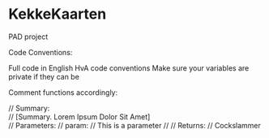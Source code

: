 # KekkeKaarten
PAD project


Code Conventions:

Full code in English
HvA code conventions
Make sure your variables are private if they can be

Comment functions accordingly:

// Summary:<br />
// [Summary. Lorem Ipsum Dolor Sit Amet]<br />
// Parameters:
//   param:
//     This is a parameter
//
// Returns:
//    Cockslammer
